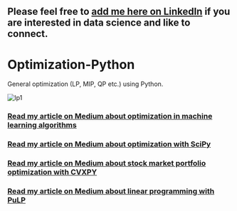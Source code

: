 ## Please feel free to [add me here on LinkedIn](https://www.linkedin.com/in/tirthajyoti-sarkar-2127aa7/) if you are interested in data science and like to connect.

# Optimization-Python
General optimization (LP, MIP, QP etc.) using Python.

![lp1](https://people.richland.edu/james/lecture/m116/systems/linear.png)

### [Read my article on Medium about optimization in machine learning algorithms](https://towardsdatascience.com/a-quick-overview-of-optimization-models-for-machine-learning-and-statistics-38e3a7d13138)

### [Read my article on Medium about optimization with SciPy](https://towardsdatascience.com/optimization-with-scipy-and-application-ideas-to-machine-learning-81d39c7938b8)

### [Read my article on Medium about stock market portfolio optimization with CVXPY](https://towardsdatascience.com/optimization-with-python-how-to-make-the-most-amount-of-money-with-the-least-amount-of-risk-1ebebf5b2f29)

### [Read my article on Medium about linear programming with PuLP](https://towardsdatascience.com/linear-programming-and-discrete-optimization-with-python-using-pulp-449f3c5f6e99)

